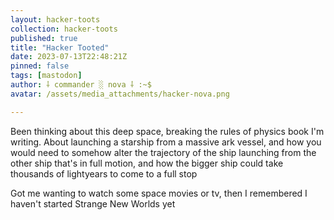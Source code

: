 ```yaml
---
layout: hacker-toots
collection: hacker-toots
published: true
title: "Hacker Tooted"
date: 2023-07-13T22:48:21Z
pinned: false
tags: [mastodon]
author: ⸸ commander ░ nova ⸸ :~$
avatar: /assets/media_attachments/hacker-nova.png

---
```


<p>Been thinking about this deep space, breaking the rules of physics book I&#39;m writing. About launching a starship from a massive ark vessel, and how you would need to somehow alter the trajectory of the ship launching from the other ship that&#39;s in full motion, and how the bigger ship could take thousands of lightyears to come to a full stop</p><p>Got me wanting to watch some space movies or tv, then I remembered I haven&#39;t started Strange New Worlds yet</p>


